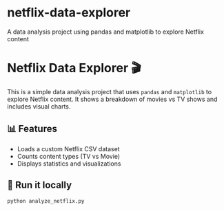 # netflix-data-explorer
A data analysis project using pandas and matplotlib to explore Netflix content
# Netflix Data Explorer 🎬

This is a simple data analysis project that uses `pandas` and `matplotlib` to explore Netflix content. It shows a breakdown of movies vs TV shows and includes visual charts.

## 📊 Features
- Loads a custom Netflix CSV dataset
- Counts content types (TV vs Movie)
- Displays statistics and visualizations

## 🚀 Run it locally
```bash
python analyze_netflix.py

